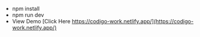 - npm install
- npm run dev
- View Demo [Click Here https://codigo-work.netlify.app/](https://codigo-work.netlify.app/)